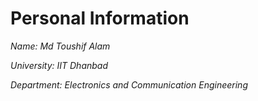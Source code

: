 # Personal Information
*Name: Md Toushif Alam*

*University: IIT Dhanbad*

*Department: Electronics and Communication Engineering*
